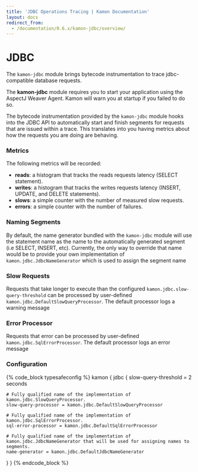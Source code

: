 ```yaml
---
title: 'JDBC Operations Tracing | Kamon Documentation'
layout: docs
redirect_from:
  - /documentation/0.6.x/kamon-jdbc/overview/
---
```


JDBC
=================


The `kamon-jdbc` module brings bytecode instrumentation to trace jdbc-compatible database requests.

<p class="alert alert-info">
The <b>kamon-jdbc</b> module requires you to start your application using the AspectJ Weaver Agent. Kamon will warn you
at startup if you failed to do so.
</p>

The bytecode instrumentation provided by the `kamon-jdbc` module hooks into the JDBC API to automatically
start and finish segments for requests that are issued within a trace. This translates into you having metrics about how
the requests you are doing are behaving.

### Metrics ###

The following metrics will be recorded:

* __reads__: a histogram that tracks the reads requests latency (SELECT statement).
* __writes__: a histogram that tracks the writes requests latency (INSERT, UPDATE, and DELETE statements).
* __slows__: a simple counter with the number of measured slow requests.
* __errors__: a simple counter with the number of failures.

### Naming Segments ###

By default, the name generator bundled with the `kamon-jdbc` module will use the statement name as the name to the automatically generated segment (i.e SELECT, INSERT, etc). Currently, the only way to override that name would be to provide your own implementation of `kamon.jdbc.JdbcNameGenerator` which is used to assign the segment name

### Slow Requests ###

Requests that take longer to execute than the configured `kamon.jdbc.slow-query-threshold` can be processed by user-defined
`kamon.jdbc.DefaultSlowQueryProcessor`. The default processor logs a warning message

### Error Processor ###
Requests that error can be processed by user-defined `kamon.jdbc.SqlErrorProcessor`. The default processor logs an error message

### Configuration ###

{% code_block typesafeconfig %}
kamon {
  jdbc {
    slow-query-threshold = 2 seconds

    # Fully qualified name of the implementation of kamon.jdbc.SlowQueryProcessor.
    slow-query-processor = kamon.jdbc.DefaultSlowQueryProcessor

    # Fully qualified name of the implementation of kamon.jdbc.SqlErrorProcessor.
    sql-error-processor = kamon.jdbc.DefaultSqlErrorProcessor

    # Fully qualified name of the implementation of kamon.jdbc.JdbcNameGenerator that will be used for assigning names to segments.
    name-generator = kamon.jdbc.DefaultJdbcNameGenerator
  }
}
{% endcode_block %}